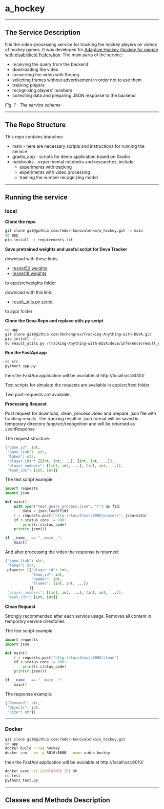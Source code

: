 # a_hockey
______
## The Service Description

It is the video-processing service for tracking the hockey players on videos of hockey games.
It was developed for [Adaptive Hockey (hockey for people with disabilities) Federation](https://paraicehockey.ru/).
The main parts of the service:
- receiving the query from the backend
- downloading the video
- converting the video with ffmpeg
- selecting frames without advertisement in order not to use them
- tracking players
- recognixing players' numbers
- collecting data and preparing JSON response to the backend

*Fig. 1 - The service scheme*
___

## The Repo Structure

This repo contains branches:
- main - here are necessary scripts and instructions for running the service
- gradio_app - scripts for demo application based on Gradio
- notebooks - experimental noteboks and researches, include:
  - experiments with tracking
  - experiments with video processing
  - training the number recognizing model
___

## Running the service

### local

**Clone the repo**

```bash
git clone git@github.com:fedor-konovalenko/a_hockey.git -b main
cd app
pip install -r requirements.txt
```
**Save pretrained weights and useful script for Deva Tracker**

download with these links:
- [resnet50 weights](https://drive.google.com/file/d/1R-55YD6UPiNi3HXkjYtCrY1HQYOT50Lj/view?usp=sharing)
- [resnet18 weights](https://drive.google.com/file/d/1x6uqQ_jllDkZkAE0JKJ0PxbMIZE3bRhg/view?usp=sharing)

to app/src/weights folder

download with this link:
- [result_utils.py script](https://drive.google.com/file/d/1RIdNrVznsJ5sXVMzomYzLXtMHrtaBZHm/view?usp=sharing)

to app/ folder

**Clone the Deva Repo and replace utils.py script**

```bash
cd app
git clone git@github.com:hkchengrex/Tracking-Anything-with-DEVA.git
pip install -e .
mv result_utils.py /Tracking-Anything-with-DEVA/deva/inference/result_utils.py
```

**Run the FastApi app**

```bash
cd src
python3 app.py
```

then the FastApi application will be available at http://localhost:8000/

Test scripts for simulate the requests are available in app/src/test folder

Two post-requests are available:

**Processing Request**

Post request for download, clean, process video and prepare .json file with tracking results. The tracking result in .json format will be saved in temporary directory /app/src/recognition and will be returned as JsonResponse

The request structure:

```python
{"game_id": int,
 "game_link":  str,
 "token": str,
 "player_ids": [[int, int, ...], [int, int, ...]],
 "player_numbers": [[int, int, ...], [int, int, ...]],
 "team_ids": [int, int]}
```

The test script example

```python
import requests
import json

def main():
    with open("test_query_process.json", "r") as fid:
        data = json.load(fid)
    r = requests.post("http://localhost:8000/process", json=data)
    if r.status_code != 200:
        print(r.status_code)
    print(r.json())

if __name__ == "__main__":
    main()
```

And after processing the video the response is returned:

```python
{"game_link": str,
 "token": str,
 players: [{"player_id": int,
            "team_id": int,
            "number": int,
            "frames": [int, int, ...]}
           ]}
 "player_numbers": [[int, int, ...], [int, int, ...]],
 "team_ids": [int, int]}
```

**Clean Request**

Strongly recommended after each service usage. Removes all content in temporary service directories.

The test script example

```python
import requests
import json

def main():
    r = requests.post("http://localhost:8000/clean")
    if r.status_code != 200:
        print(r.status_code)
    print(r.json())

if __name__ == "__main__":
    main()

```

The response example:

```python
{"Removed": str,
 "Objects": int,
 "Size": str})
```

  ____
  ### Docker
  ```bash
  git clone git@github.com:fedor-konovalenko/a_hockey.git
  cd app
  docker build --tag hockey .
  docker run --rm -p 8010:8000 --name video hockey
  ```
  then the FastApi application will be available at http://localhost:8010/
  ```bash
  docker exec -it [CONTAINER_ID] sh
  cd test
  python3 test.py
  ```
___
## Classes and Methods Description
  
  
